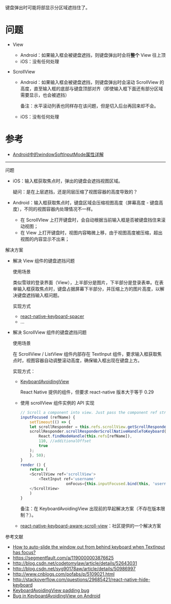 键盘弹出时可能将部显示分区域遮挡住了。

# 问题
- View

    - Android：如果输入框会被键盘遮挡，则键盘弹出时会将**整个** View 往上顶
    - iOS：没有任何处理

- ScrollView

    - Android：如果输入框会被键盘遮挡，则键盘弹出时会滚动 ScrollView 的高度，直至输入框的底部与键盘顶部对齐（即使输入框下面还有部分区域需要显示，也会被遮挡）

        备注：水平滚动列表也同样存在该问题，但是切入后台再回来却不会。

    - iOS：没有任何处理

# 参考
- [Android中的windowSoftInputMode属性详解](http://www.jb51.net/article/56043.htm)

---

问题

- iOS：输入框获取焦点时，弹出的键盘会遮挡视图区域。

    疑问：是在上层遮挡，还是同层压缩了视图容器的高度导致的？

- Android：输入框获取焦点时，键盘区域会压缩视图高度（屏幕高度 - 键盘高度），不同的视图容器内处理情况不一样。

    - 在 ScrollVIew 上打开键盘时，会自动根据当前输入框是否被键盘挡住来滚动视图；
    - 在 View 上打开键盘时，视图内容略微上移，由于视图高度被压缩，超出视图的内容显示不出来；

解决方案

- 解决 View 组件的键盘遮挡问题

    使用场景

    类似雪球的登录界面（View），上半部分是图片，下半部分是登录表单。在表单输入框获取焦点时，键盘占据屏幕下半部分，并压缩上方的图片高度，以解决键盘遮挡输入框问题。

    实现方式

    - [react-native-keyboard-spacer](https://github.com/Andr3wHur5t/react-native-keyboard-spacer)
    - ...

- 解决 ScrollView 组件的键盘遮挡问题

    使用场景

    在 ScrollView / ListView 组件内部存在 TextInput 组件，要求输入框获取焦点时，视图容器自动调整滚动高度，确保输入框出现在键盘上方。

    实现方式：

    - [KeyboardAvoidingView](http://facebook.github.io/react-native/docs/keyboardavoidingview.html)

        React Native 提供的组件，但要求 react-native 版本大于等于 0.29

    - 使用 scrollView 组件实例的 API 实现

        ```javascript
        // Scroll a component into view. Just pass the component ref string.
        inputFocused (refName) {
            setTimeout(() => {
            let scrollResponder = this.refs.scrollView.getScrollResponder();
            scrollResponder.scrollResponderScrollNativeHandleToKeyboard(
                React.findNodeHandle(this.refs[refName]),
                110, //additionalOffset
                true
            );
            }, 50);
        }
        render () {
            return (
            <ScrollView ref='scrollView'>
                <TextInput ref='username' 
                            onFocus={this.inputFocused.bind(this, 'username')}
            </ScrollView>
            )
        }
        ```

        备注：在 KeyboardAvoidingView 出现前的早起解决方案（不存在版本限制？）。

    - [react-native-keyboard-aware-scroll-view](https://github.com/APSL/react-native-keyboard-aware-scroll-view)：社区提供的一个解决方案

参考文献

- [How to auto-slide the window out from behind keyboard when TextInput has focus?](http://stackoverflow.com/questions/29313244/how-to-auto-slide-the-window-out-from-behind-keyboard-when-textinput-has-focus)
- https://segmentfault.com/a/1190000003876625
- http://blog.csdn.net/codetomylaw/article/details/52643031
- http://blog.csdn.net/syg90178aw/article/details/50986997
- http://www.cnblogs.com/pofabs/p/5109021.html
- http://stackoverflow.com/questions/29685421/react-native-hide-keyboard
- [KeyboardAvoidingView padding bug](https://github.com/facebook/react-native/issues/10517)
- [Bug in KeyboardAvoidingView on Android](https://github.com/facebook/react-native/issues/11681)
